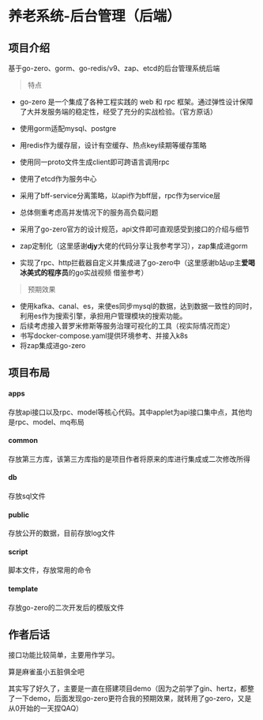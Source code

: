 # 养老系统-后台管理（后端）

## 项目介绍

基于go-zero、gorm、go-redis/v9、zap、etcd的后台管理系统后端

> 特点

* go-zero 是一个集成了各种工程实践的 web 和 rpc 框架。通过弹性设计保障了大并发服务端的稳定性，经受了充分的实战检验。（官方原话）

* 使用gorm适配mysql、postgre

* 用redis作为缓存层，设计有空缓存、热点key续期等缓存策略

* 使用同一proto文件生成client即可跨语言调用rpc

* 使用了etcd作为服务中心
* 采用了bff-service分离策略，以api作为bff层，rpc作为service层
* 总体侧重考虑高并发情况下的服务高负载问题
* 采用了go-zero官方的设计规范，api文件即可直观感受到接口的介绍与细节
* zap定制化（这里感谢**djy**大佬的代码分享让我参考学习），zap集成进gorm
* 实现了rpc、http拦截器自定义并集成进了go-zero中（这里感谢b站up主**爱喝冰美式的程序员**的go实战视频 借鉴参考）

> 预期效果

* 使用kafka、canal、es，来使es同步mysql的数据，达到数据一致性的同时，利用es作为搜索引擎，承担用户管理模块的搜索功能。
* 后续考虑接入普罗米修斯等服务治理可视化的工具（视实际情况而定）
* 书写docker-compose.yaml提供环境参考、并接入k8s
* 将zap集成进go-zero

## 项目布局

#### apps

存放api接口以及rpc、model等核心代码。其中applet为api接口集中点，其他均是rpc、model、mq布局

#### common

存放第三方库，该第三方库指的是项目作者将原来的库进行集成或二次修改所得

#### db

存放sql文件

#### public

存放公开的数据，目前存放log文件

#### script

脚本文件，存放常用的命令

#### template

存放go-zero的二次开发后的模版文件

## 作者后话

接口功能比较简单，主要用作学习。

算是麻雀虽小五脏俱全吧

其实写了好久了，主要是一直在搭建项目demo（因为之前学了gin、hertz，都整了一下demo，后面发现go-zero更符合我的预期效果，就转用了go-zero，又是从0开始的一天捏QAQ）